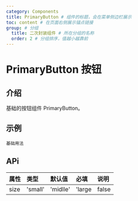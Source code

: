 ```yaml
---
category: Components
title: PrimaryButton # 组件的标题，会在菜单侧边栏展示
toc: content # 在页面右侧展示锚点链接
group: # 分组
  title: 二次封装组件 # 所在分组的名称
  order: 2 # 分组排序，值越小越靠前
---
```


# PrimaryButton 按钮

## 介绍

基础的按钮组件 PrimaryButton。

## 示例 

<!-- 可以通过code加载示例代码，dumi会帮我们做解析 -->
<code src="./demo/base.tsx">基础用法</code>

## APi

<!-- 会生成api表格 -->
| 属性 | 类型                   | 默认值   | 必填 | 说明 |
| :---- | :---------------------- | :-------- | :---- | :---- |
| size | 'small' | 'midlle' | 'large |  false  | 按钮大小 |

